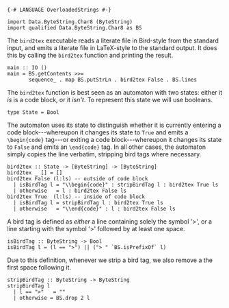 ``` {.sourceCode .literate .haskell}
{-# LANGUAGE OverloadedStrings #-}
```

``` {.sourceCode .literate .haskell}
import Data.ByteString.Char8 (ByteString)
import qualified Data.ByteString.Char8 as BS
```

The `bird2tex` executable reads a literate file in Bird-style from the
standard input, and emits a literate file in LaTeX-style to the standard
output. It does this by calling the `bird2tex` function and printing the
result.

``` {.sourceCode .literate .haskell}
main :: IO ()
main = BS.getContents >>=
       sequence_ . map BS.putStrLn . bird2tex False . BS.lines
```

The `bird2tex` function is best seen as an automaton with two states:
either it *is* is a code block, or it *isn't*. To represent this state
we will use booleans.

``` {.sourceCode .literate .haskell}
type State = Bool
```

The automaton uses its state to distinguish whether it is currently
entering a code block---whereupon it changes its state to `True` and
emits a `\begin{code}` tag---or exiting a code block---whereupon it
changes its state to `False` and emits an `\end{code}` tag. In all other
cases, the automaton simply copies the line verbatim, stripping bird
tags where necessary.

``` {.sourceCode .literate .haskell}
bird2tex :: State -> [ByteString] -> [ByteString]
bird2tex _ [] = []
bird2tex False (l:ls) -- outside of code block
  | isBirdTag l = "\\begin{code}" : stripBirdTag l : bird2tex True ls
  | otherwise   = l : bird2tex False ls
bird2tex True  (l:ls) -- inside of code block
  | isBirdTag l = stripBirdTag l : bird2tex True ls
  | otherwise   = "\\end{code}" : l : bird2tex False ls
```

A bird tag is defined as *either* a line containing solely the symbol
'\>', or a line starting with the symbol '\>' followed by at least one
space.

``` {.sourceCode .literate .haskell}
isBirdTag :: ByteString -> Bool
isBirdTag l = (l == ">") || ("> " `BS.isPrefixOf` l)
```

Due to this definition, whenever we strip a bird tag, we also remove a
the first space following it.

``` {.sourceCode .literate .haskell}
stripBirdTag :: ByteString -> ByteString
stripBirdTag l
  | l == ">"   = ""
  | otherwise = BS.drop 2 l
```
